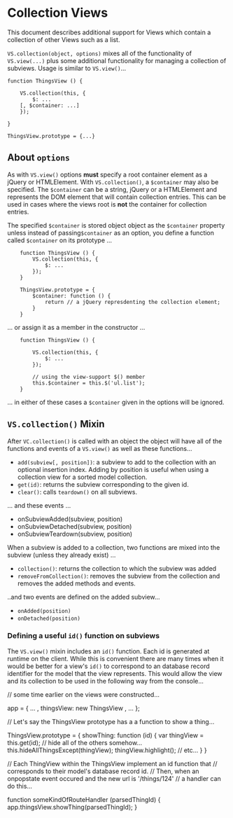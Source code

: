 # Collection Views

This document describes additional support for Views which contain a collection of other Views such as a list.

``VS.collection(object, options)`` mixes all of the functionality of ``VS.view(...)`` plus some additional functionality for managing a collection of subviews. Usage is similar to ``VS.view()``...

	function ThingsView () {
		
		VS.collection(this, {
			$: ...
		[, $container: ...]
		});

	}

	ThingsView.prototype = {...}	

## About ``options``

As with ``VS.view()`` options **must** specify a root container element as a jQuery or HTMLElement. With ``VS.collection()``, a ``$container`` may also be specified. The ``$container`` can be a string, jQuery or a HTMLElement and represents the DOM element that will contain collection entries. This can be used in cases where the views root is __not__ the container for collection entries.

The specified ``$container`` is stored object object as the ``$container`` property unless instead of passing``$container`` as an option, you define a function called ``$container`` on its prototype ...

		function ThingsView () {
			VS.collection(this, {
				$: ...
			});
		}

		ThingsView.prototype = {
			$container: function () {
				return // a jQuery represdenting the collection element;
			}
		}

... or assign it as a member in the constructor ...

		function ThingsView () {
			
			VS.collection(this, {
				$: ...
			});

			// using the view-support $() member
			this.$container = this.$('ul.list');
		}

... in either of these cases a ``$container`` given in the options will be ignored.


## ``VS.collection()`` Mixin

After ``VC.collection()`` is called with an object the object will have all of the functions and events of a ``VS.view()`` as well as these functions...

* ``add(subview[, position])``: a subview to add to the collection with an optional insertion index. Adding by position is useful when using a collection view for a sorted model collection.
* ``get(id)``: returns the subview corresponding to the given id.
* ``clear()``: calls ``teardown()`` on all subviews.

... and these events ...	

* onSubviewAdded(subview, position)
* onSubviewDetached(subview, position)
* onSubviewTeardown(subview, position)

When a subview is added to a collection, two functions are mixed into the subview (unless they already exist) ...

* ``collection()``: returns the collection to which the subview was added
* ``removeFromCollection()``: removes the subview from the collection and removes the added methods and events.

..and two events are defined on the added subview...

* ``onAdded(position)``
* ``onDetached(position)``


### Defining a useful ``id()`` function on subviews

The ``VS.view()`` mixin includes an ``id()`` function. Each id is generated at runtime on the client. While this is convenient there are many times when it would be better for a view's ``id()`` to correspond to an database record identifier for the model that the view represents. This would allow the view and its collection to be used in the following way from the console...


// some time earlier on the views were constructed...


app = {
	...
,	thingsView: new ThingsView
, ...
};

// Let's say the ThingsView prototype has a a function to show a thing...

ThingsView.prototype = {
	showThing: function (id) {
		var thingView = this.get(id);
		// hide all of the others somehow...
		this.hideAllThingsExcept(thingView);
		thingView.highlight();
		// etc...
	}
}

// Each ThingView within the ThingsView implement an id function that
// corresponds to their model's database record id.
// Then, when an onpopstate event occured and the new url is '/things/124'
// a handler can do this...

function someKindOfRouteHandler (parsedThingId) {
	app.thingsView.showThing(parsedThingId);
}

